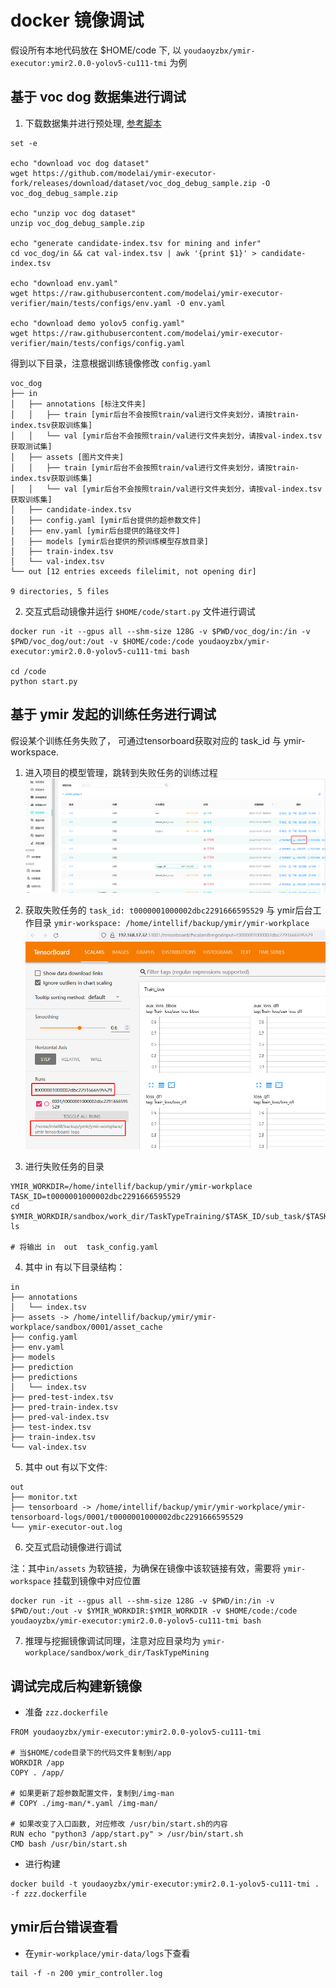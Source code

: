 # docker 镜像调试

假设所有本地代码放在 $HOME/code 下, 以 `youdaoyzbx/ymir-executor:ymir2.0.0-yolov5-cu111-tmi` 为例

## 基于 voc dog 数据集进行调试

1. 下载数据集并进行预处理, [参考脚本](https://github.com/modelai/ymir-executor-verifier/blob/main/start.sh)

```
set -e

echo "download voc dog dataset"
wget https://github.com/modelai/ymir-executor-fork/releases/download/dataset/voc_dog_debug_sample.zip -O voc_dog_debug_sample.zip

echo "unzip voc dog dataset"
unzip voc_dog_debug_sample.zip

echo "generate candidate-index.tsv for mining and infer"
cd voc_dog/in && cat val-index.tsv | awk '{print $1}' > candidate-index.tsv

echo "download env.yaml"
wget https://raw.githubusercontent.com/modelai/ymir-executor-verifier/main/tests/configs/env.yaml -O env.yaml

echo "download demo yolov5 config.yaml"
wget https://raw.githubusercontent.com/modelai/ymir-executor-verifier/main/tests/configs/config.yaml
```

得到以下目录，注意根据训练镜像修改 `config.yaml`

```
voc_dog
├── in
│   ├── annotations [标注文件夹]
│   │   ├── train [ymir后台不会按照train/val进行文件夹划分，请按train-index.tsv获取训练集]
│   │   └── val [ymir后台不会按照train/val进行文件夹划分，请按val-index.tsv获取测试集]
│   ├── assets [图片文件夹]
│   │   ├── train [ymir后台不会按照train/val进行文件夹划分，请按train-index.tsv获取训练集]
│   │   └── val [ymir后台不会按照train/val进行文件夹划分，请按val-index.tsv获取训练集]
│   ├── candidate-index.tsv
│   ├── config.yaml [ymir后台提供的超参数文件]
│   ├── env.yaml [ymir后台提供的路径文件]
│   ├── models [ymir后台提供的预训练模型存放目录]
│   ├── train-index.tsv
│   └── val-index.tsv
└── out [12 entries exceeds filelimit, not opening dir]

9 directories, 5 files
```

2. 交互式启动镜像并运行 `$HOME/code/start.py` 文件进行调试

```
docker run -it --gpus all --shm-size 128G -v $PWD/voc_dog/in:/in -v $PWD/voc_dog/out:/out -v $HOME/code:/code youdaoyzbx/ymir-executor:ymir2.0.0-yolov5-cu111-tmi bash

cd /code
python start.py
```

## 基于 ymir 发起的训练任务进行调试

假设某个训练任务失败了， 可通过tensorboard获取对应的 task_id 与 ymir-workspace.

1. 进入项目的模型管理，跳转到失败任务的训练过程
![](./failed_training_task.png)

2. 获取失败任务的 `task_id: t0000001000002dbc2291666595529` 与 ymir后台工作目录 `ymir-workspace: /home/intellif/backup/ymir/ymir-workplace`
![](./failed_tensorboard_task_id.png)

3. 进行失败任务的目录
```
YMIR_WORKDIR=/home/intellif/backup/ymir/ymir-workplace
TASK_ID=t0000001000002dbc2291666595529
cd $YMIR_WORKDIR/sandbox/work_dir/TaskTypeTraining/$TASK_ID/sub_task/$TASK_ID
ls

# 将输出 in  out  task_config.yaml
```

4. 其中 in 有以下目录结构：
```
in
├── annotations
│   └── index.tsv
├── assets -> /home/intellif/backup/ymir/ymir-workplace/sandbox/0001/asset_cache
├── config.yaml
├── env.yaml
├── models
├── prediction
├── predictions
│   └── index.tsv
├── pred-test-index.tsv
├── pred-train-index.tsv
├── pred-val-index.tsv
├── test-index.tsv
├── train-index.tsv
└── val-index.tsv
```

5. 其中 out 有以下文件:

```
out
├── monitor.txt
├── tensorboard -> /home/intellif/backup/ymir/ymir-workplace/ymir-tensorboard-logs/0001/t0000001000002dbc2291666595529
└── ymir-executor-out.log
```

6. 交互式启动镜像进行调试

注：其中`in/assets` 为软链接，为确保在镜像中该软链接有效，需要将 `ymir-workspace` 挂载到镜像中对应位置

```
docker run -it --gpus all --shm-size 128G -v $PWD/in:/in -v $PWD/out:/out -v $YMIR_WORKDIR:$YMIR_WORKDIR -v $HOME/code:/code youdaoyzbx/ymir-executor:ymir2.0.0-yolov5-cu111-tmi bash
```

7. 推理与挖掘镜像调试同理，注意对应目录均为 `ymir-workplace/sandbox/work_dir/TaskTypeMining`

## 调试完成后构建新镜像

- 准备 `zzz.dockerfile`

```
FROM youdaoyzbx/ymir-executor:ymir2.0.0-yolov5-cu111-tmi

# 当$HOME/code目录下的代码文件复制到/app
WORKDIR /app
COPY . /app/

# 如果更新了超参数配置文件，复制到/img-man
# COPY ./img-man/*.yaml /img-man/

# 如果改变了入口函数, 对应修改 /usr/bin/start.sh的内容
RUN echo "python3 /app/start.py" > /usr/bin/start.sh
CMD bash /usr/bin/start.sh
```

- 进行构建

```
docker build -t youdaoyzbx/ymir-executor:ymir2.0.1-yolov5-cu111-tmi . -f zzz.dockerfile
```

## ymir后台错误查看

- 在`ymir-workplace/ymir-data/logs`下查看

```
tail -f -n 200 ymir_controller.log
```
